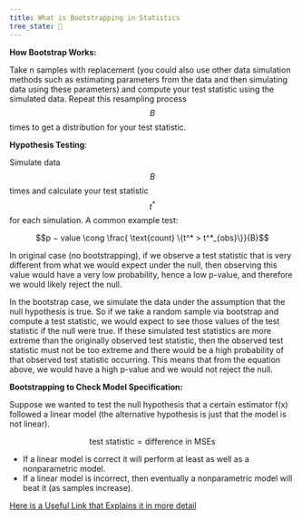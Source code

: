 ```yaml
---
title: What is Bootstrapping in Statistics
tree_state: 🌱
---
```


**How Bootstrap Works:** 

Take n samples with replacement (you could also use other data simulation methods such as estimating parameters from the data and then simulating data using these parameters) and compute your test statistic using the simulated data. Repeat this resampling process $$B$$ times to get a distribution for your test statistic.

**Hypothesis Testing**: 

Simulate data $$B$$ times and calculate your test statistic $$t^*$$ for each simulation. A common example test:

$$p − value \cong \frac{ \text{count} \{t^* > t^*_{obs}\}}{B}$$

In original case (no bootstrapping), if we observe a test statistic that is very different from what we would expect under the null, then observing this value would have a very low probability, hence a low p-value, and therefore we would likely reject the null.

In the bootstrap case, we simulate the data under the assumption that the null hypothesis is true. So if we take a random sample via bootstrap and compute a test statistic, we would expect to see those values of the test statistic if the null were true. If these simulated test statistics are more extreme than the originally observed test statistic, then the observed test statistic must not be too extreme and there would be a high probability of that observed test statistic occurring. This means that from the equation above, we would have a high p-value and we would not reject the null.

**Bootstrapping to Check Model Specification:**

Suppose we wanted to test the null hypothesis that a certain estimator f(x) followed a linear model (the alternative hypothesis is just that the model is not linear).

$$\text{test statistic} = \text{difference in MSEs}$$

- If a linear model is correct it will perform at least as well as a nonparametric model.
- If a linear model is incorrect, then eventually a nonparametric model will beat it (as samples increase).

[Here is a Useful Link that Explains it in more detail](https://towardsdatascience.com/an-introduction-to-the-bootstrap-method-58bcb51b4d60)